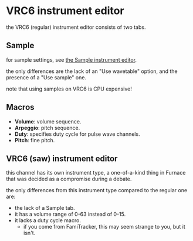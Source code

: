 # VRC6 instrument editor

the VRC6 (regular) instrument editor consists of two tabs.

## Sample

for sample settings, see [the Sample instrument editor](sample.md).

the only differences are the lack of an "Use wavetable" option, and the presence of a "Use sample" one.

note that using samples on VRC6 is CPU expensive!

## Macros

- **Volume**: volume sequence.
- **Arpeggio**: pitch sequence.
- **Duty**: specifies duty cycle for pulse wave channels.
- **Pitch**: fine pitch.

## VRC6 (saw) instrument editor

this channel has its own instrument type, a one-of-a-kind thing in Furnace that was decided as a compromise during a debate.

the only differences from this instrument type compared to the regular one are:
- the lack of a Sample tab.
- it has a volume range of 0-63 instead of 0-15.
- it lacks a duty cycle macro.
  - if you come from FamiTracker, this may seem strange to you, but it isn't.
